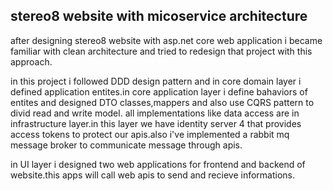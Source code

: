 ## stereo8 website with micoservice architecture

after designing stereo8 website with asp.net core web application i became familiar with clean architecture and tried to redesign that project with this approach.

in this project i followed DDD design pattern and in core domain layer i defined application entites.in core application layer i define bahaviors of entites and designed DTO classes,mappers and also use CQRS pattern to divid read and write model.
all implementations like data access are in infrastructure layer.in this layer we have identity server 4 that provides access tokens to protect our apis.also i've implemented a rabbit mq message broker to communicate message through apis.

in UI layer i designed two web applications for frontend and backend of website.this apps will call web apis to send and recieve informations.

